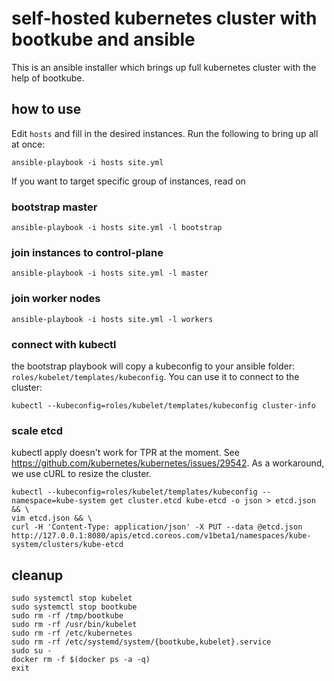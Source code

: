 # self-hosted kubernetes cluster with bootkube and ansible
This is an ansible installer which brings up full kubernetes cluster with the help of bootkube. 
## how to use

Edit `hosts` and fill in the desired instances. Run the following to bring up all at once:

```
ansible-playbook -i hosts site.yml
```

If you want to target specific group of instances, read on

### bootstrap master

```
ansible-playbook -i hosts site.yml -l bootstrap
```

### join instances to control-plane

```
ansible-playbook -i hosts site.yml -l master
```

### join worker nodes
```
ansible-playbook -i hosts site.yml -l workers
```

### connect with kubectl
the bootstrap playbook will copy a kubeconfig to your ansible folder: `roles/kubelet/templates/kubeconfig`. You can use it to connect to the cluster:
```
kubectl --kubeconfig=roles/kubelet/templates/kubeconfig cluster-info
```

### scale etcd
kubectl apply doesn't work for TPR at the moment. See https://github.com/kubernetes/kubernetes/issues/29542. As a workaround, we use cURL to resize the cluster.

```
kubectl --kubeconfig=roles/kubelet/templates/kubeconfig --namespace=kube-system get cluster.etcd kube-etcd -o json > etcd.json && \
vim etcd.json && \
curl -H 'Content-Type: application/json' -X PUT --data @etcd.json http://127.0.0.1:8080/apis/etcd.coreos.com/v1beta1/namespaces/kube-system/clusters/kube-etcd
```

## cleanup
```
sudo systemctl stop kubelet
sudo systemctl stop bootkube
sudo rm -rf /tmp/bootkube
sudo rm -rf /usr/bin/kubelet
sudo rm -rf /etc/kubernetes 
sudo rm -rf /etc/systemd/system/{bootkube,kubelet}.service
sudo su -
docker rm -f $(docker ps -a -q)
exit
```
